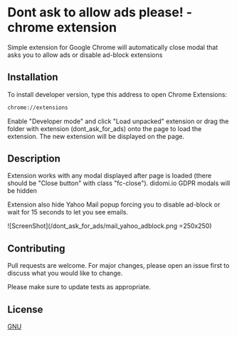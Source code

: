 # Dont ask to allow ads please! - chrome extension

Simple extension for Google Chrome will automatically close modal that asks you to allow ads or disable ad-block extensions

## Installation

To install developer version, type this address to open Chrome Extensions:

```bash
chrome://extensions
```
Enable "Developer mode" and click "Load unpacked" extension or drag the folder with extension (dont_ask_for_ads)  onto the page to load the extension. The new extension will be displayed on the page.

## Description

Extension works with any modal displayed after page is loaded (there should be "Close button" with class "fc-close").
didomi.io GDPR modals will be hidden

Extension also hide Yahoo Mail popup forcing you to disable ad-block or wait for 15 seconds to let you see emails.

![ScreenShot](/dont_ask_for_ads/mail_yahoo_adblock.png =250x250)

## Contributing
Pull requests are welcome. For major changes, please open an issue first to discuss what you would like to change.

Please make sure to update tests as appropriate.

## License
[GNU](https://github.com/emirbay/Dont-ask-to-allow-ads---chrome-extension/blob/main/LICENSE)